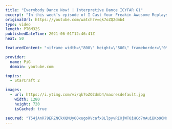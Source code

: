 ```yaml
---
title: "Everybody Dance Now! | Interpretive Dance ICYFAR G1"
excerpt: "In this week’s episode of I Cast Your Freakin Awesome Replays (ICYFAR) players sent in their replays where they had to play in accordance to their favorite song!  NEW ICYFAR CHALLENGE: \"\"Slow gas diet\" - it's time to get rid of those smelly vespene farts! You're only allowed to mine each geyser with"
originalUrl: https://youtube.com/watch?v=qk7oZQ2dmb4
type: video
length: PT6M32S
publishedDateTime: 2021-06-01T12:46:41Z
heat: 50

featuredContent: "<iframe width=\"800\" height=\"500\" frameborder=\"0\" src=\"https://www.youtube.com/embed/qk7oZQ2dmb4\" allow=\"accelerometer; autoplay; encrypted-media; gyroscope; picture-in-picture\" allowfullscreen></iframe>"

provider:
  name: PiG
  domain: youtube.com

topics:
  - StarCraft 2

images:
  - url: https://i.ytimg.com/vi/qk7oZQ2dmb4/maxresdefault.jpg
    width: 1280
    height: 720
    isCached: true

secured: "T54jAnR79ERZNCkXQMUyO0xugoRVcafx8LlpyvRIXjWTOiHCd7mAuiBKo96MoaHSBOJYnHN+2OAY0MgOYNyrv1v0lQ64zBV0ifth2Ff4ZVM8IiqLeDqfIFfK0wgbrF+YQJK0hwnW7S/JKodZI7YIn7By2wmvThmyAd1a052iPkALBmkLDMJOtbSZky9EPMeWl0QeDZul+xg/d6hDVouR2qf4oEqNV0oQPxI5ALu2YQgYJ38+rgCZ5tthYs0qru/xTlJqSDhqLAoqpYCrvAzKhtAnbcSW2hW5ZWaoiJ8G9b/tB/GzeJ0TCwqjh/QmluI5KTgXyVFdLCWA4D4LpTH6zhJSCd8vn9s+3Yyx8R5jut4I3sK8B+fuXIauwyIWzO81nvY9hYH9485hJg+oqWcxvm/LWF3pXcSe8Kzl+dOILFc=;wzg6wFk5HNnkmS6RVgmJNQ=="
---
```


